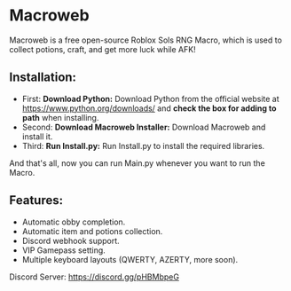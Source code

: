 # Macroweb
Macroweb is a free open-source Roblox Sols RNG Macro, which is used to collect potions, craft, and get more luck while AFK!

## Installation:

- First: **Download Python:** Download Python from the official website at https://www.python.org/downloads/ and **check the box for adding to path** when installing.
- Second: **Download Macroweb Installer:** Download Macroweb and install it.
- Third: **Run Install.py:** Run Install.py to install the required libraries.

And that's all, now you can run Main.py whenever you want to run the Macro.

## Features:

- Automatic obby completion.
- Automatic item and potions collection.
- Discord webhook support.
- VIP Gamepass setting.
- Multiple keyboard layouts (QWERTY, AZERTY, more soon).

Discord Server: https://discord.gg/pHBMbpeG
